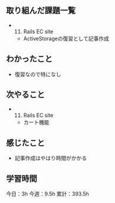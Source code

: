 ## 取り組んだ課題一覧

- 11. Rails EC site
  - ActiveStorageの復習として記事作成

## わかったこと

- 復習なので特になし
  
## 次やること

- 11. Rails EC site
  - カート機能

## 感じたこと

- 記事作成はやはり時間がかかる

## 学習時間

今日：3h
今週：9.5h
累計：393.5h
